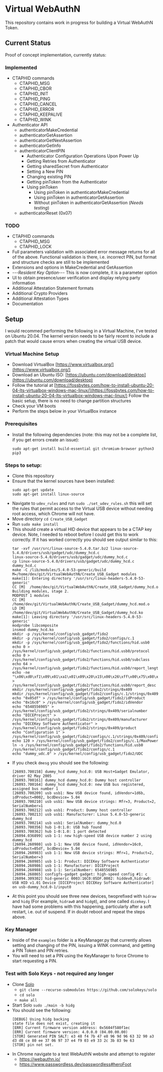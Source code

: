 # Virtual WebAuthN
This repository contains work in progress for building a Virtual WebAuthN Token.

## Current Status
Proof of concept implementation, currently status:
### Implemented
* CTAPHID commands
    * CTAPHID_MSG
    * CTAPHID_CBOR
    * CTAPHID_INIT
    * CTAPHID_PING
    * CTAPHID_CANCEL
    * CTAPHID_ERROR
    * CTAPHID_KEEPALIVE
    * CTAPHID_WINK
* Authenticator API
    * authenticatorMakeCredential
    * authenticatorGetAssertion 
    * authenticatorGetNextAssertion
    * authenticatorGetInfo
    * authenticatorClientPIN
        * Authenticator Configuration Operations Upon Power Up
        * Getting Retries from Authenticator
        * Getting sharedSecret from Authenticator
        * Setting a New PIN
        * Changing existing PIN
        * Getting pinToken from the Authenticator
        * Using pinToken
            * Using pinToken in authenticatorMakeCredential
            * Using pinToken in authenticatorGetAssertion
            * Without pinToken in authenticatorGetAssertion (*Needs testing*)
    * authenticatorReset (0x07) 

### TODO
* CTAPHID commands
    * CTAPHID_MSG
    * CTAPHID_LOCK
* Full parameters validation with associated error message returns for all of the above. Functional validation is there, i.e. incorrect PIN, but format and structure checks are still to be implemented
* Extensions and options in MakeCredential and GetAssertion
* ---_Resident Key Option_--- This is now complete, it is a parameter option
* UI to obtain presence/user verification and display relying party information
* Additional Attestation Statement formats
* Additional Crypto Providers
* Additional Attestation Types
* Documentation


## Setup
I would recommed performing the following in a Virtual Machine, I've tested on Ubuntu 20.04. The kernel version needs to be fairly recent to include a patch that would cause errors when creating the virtual USB device. 

### Virtual Machine Setup
* Download VirtualBox [https://www.virtualbox.org/](https://www.virtualbox.org/)
* Download an Ubuntu ISO: [https://ubuntu.com/download/desktop](https://ubuntu.com/download/desktop)
* Follow the tutorial at [https://fossbytes.com/how-to-install-ubuntu-20-04-lts-virtualbox-windows-mac-linux/](https://fossbytes.com/how-to-install-ubuntu-20-04-lts-virtualbox-windows-mac-linux/) Follow the basic setup, there is no need to change partition structures
* Check your VM boots
* Perform the steps below in your VirtualBox instance

### Prerequisites
* Install the following dependencies (note: this may not be a complete list, if you get errors create an issue):
    ```
    sudo apt-get install build-essential git chromium-browser python3 pip3
    ```

### Steps to setup:

* Clone this repository
* Ensure that the kernel sources have been installed:
    ``` 
    sudo apt-get update
    sudo apt-get install linux-source
    ```
* Navigate to `udev_rules` and run `sudo ./set_udev_rules.sh` this will set the rules that permit access to the Virtual USB device without needing root access, which Chrome will not have.
* Move directory `cd Create_USB_Gadget`
* Run `sudo make install`
* This should create a virtual HID device that appears to be a CTAP key device. Note, I needed to reboot before I could get this to work correctly. If it has worked correctly you should see output similar to this:
    ```
    tar -xvf /usr/src/linux-source-5.4.0.tar.bz2 linux-source-5.4.0/drivers/usb/gadget/udc/dummy_hcd.c
    linux-source-5.4.0/drivers/usb/gadget/udc/dummy_hcd.c
    cp linux-source-5.4.0/drivers/usb/gadget/udc/dummy_hcd.c dummy_hcd.c
    make -C /lib/modules/5.4.0-53-generic/build M=/home/dev/git/VirtualWebAuthN/Create_USB_Gadget modules
    make[1]: Entering directory '/usr/src/linux-headers-5.4.0-53-generic'
    CC [M]  /home/dev/git/VirtualWebAuthN/Create_USB_Gadget/dummy_hcd.o
    Building modules, stage 2.
    MODPOST 1 modules
    CC [M]  /home/dev/git/VirtualWebAuthN/Create_USB_Gadget/dummy_hcd.mod.o
    LD [M]  /home/dev/git/VirtualWebAuthN/Create_USB_Gadget/dummy_hcd.ko
    make[1]: Leaving directory '/usr/src/linux-headers-5.4.0-53-generic'
    modprobe libcomposite
    insmod dummy_hcd.ko
    mkdir -p /sys/kernel/config/usb_gadget/fido2
    mkdir -p /sys/kernel/config/usb_gadget/fido2/configs/c.1
    mkdir -p /sys/kernel/config/usb_gadget/fido2/functions/hid.usb0
    echo 0 > /sys/kernel/config/usb_gadget/fido2/functions/hid.usb0/protocol
    echo 0 > /sys/kernel/config/usb_gadget/fido2/functions/hid.usb0/subclass
    echo 64 > /sys/kernel/config/usb_gadget/fido2/functions/hid.usb0/report_length
    echo -ne "\x06\xd0\xf1\x09\x01\xa1\x01\x09\x20\x15\x00\x26\xff\x00\x75\x08\x95\x40\x81\x02\x09\x21\x15\x00\x26\xff\x00\x75\x08\x95\x40\x91\x02\xc0" > /sys/kernel/config/usb_gadget/fido2/functions/hid.usb0/report_desc
    mkdir /sys/kernel/config/usb_gadget/fido2/strings/0x409
    mkdir /sys/kernel/config/usb_gadget/fido2/configs/c.1/strings/0x409
    echo "0x05df" > /sys/kernel/config/usb_gadget/fido2/idProduct
    echo "0x16c0" > /sys/kernel/config/usb_gadget/fido2/idVendor
    echo "6548556985" > /sys/kernel/config/usb_gadget/fido2/strings/0x409/serialnumber
    echo "DICEProject" > /sys/kernel/config/usb_gadget/fido2/strings/0x409/manufacturer
    echo "DICEKey Software Authenticator" > /sys/kernel/config/usb_gadget/fido2/strings/0x409/product
    echo "Configuration 1" > /sys/kernel/config/usb_gadget/fido2/configs/c.1/strings/0x409/configuration
    echo 120 > /sys/kernel/config/usb_gadget/fido2/configs/c.1/MaxPower
    ln -s /sys/kernel/config/usb_gadget/fido2/functions/hid.usb0 /sys/kernel/config/usb_gadget/fido2/configs/c.1
    echo "dummy_udc.0" > /sys/kernel/config/usb_gadget/fido2/UDC
    ```
* If you check `dmesg` you should see the following:
    ```
    [26093.700158] dummy_hcd dummy_hcd.0: USB Host+Gadget Emulator, driver 02 May 2005
    [26093.700161] dummy_hcd dummy_hcd.0: Dummy host controller
    [26093.700164] dummy_hcd dummy_hcd.0: new USB bus registered, assigned bus number 1
    [26093.700209] usb usb1: New USB device found, idVendor=1d6b, idProduct=0002, bcdDevice= 5.04
    [26093.700210] usb usb1: New USB device strings: Mfr=3, Product=2, SerialNumber=1
    [26093.700212] usb usb1: Product: Dummy host controller
    [26093.700213] usb usb1: Manufacturer: Linux 5.4.0-53-generic dummy_hcd
    [26093.700214] usb usb1: SerialNumber: dummy_hcd.0
    [26093.700356] hub 1-0:1.0: USB hub found
    [26093.700362] hub 1-0:1.0: 1 port detected
    [26094.036899] usb 1-1: new high-speed USB device number 2 using dummy_hcd
    [26094.260980] usb 1-1: New USB device found, idVendor=16c0, idProduct=05df, bcdDevice= 5.04
    [26094.260983] usb 1-1: New USB device strings: Mfr=1, Product=2, SerialNumber=3
    [26094.260985] usb 1-1: Product: DICEKey Software Authenticator
    [26094.260986] usb 1-1: Manufacturer: DICEProject
    [26094.260988] usb 1-1: SerialNumber: 6548556985
    [26094.268865] configfs-gadget gadget: high-speed config #1: c
    [26094.309302] hid-generic 0003:16C0:05DF.0002: hiddev0,hidraw0: USB HID v1.01 Device [DICEProject DICEKey Software Authenticator] on usb-dummy_hcd.0-1/input0

    ```
* At this point you should see three new devices, twoprefixed with `hidraw` and `hidg` (For example, `hidraw0` and `hidg0`), and one called `dicekey`. I have had some problems with this happening, particularly after a soft restart, i.e. out of suspend. If in doubt reboot and repeat the steps above. 

### Key Manager
* Inside of the `examples` folder is a KeyManager.py that currently allows setting and changing of the PIN, issuing a WINK command, and getting a PIN Token and PIN retries.
* You will need to set a PIN using the KeyManager to force Chrome to start requesting a PIN.

### Test with Solo Keys - not required any longer
* Clone [Solo](https://github.com/solokeys/solo)
    * `git clone --recurse-submodules https://github.com/solokeys/solo`
    * `cd solo`
    * `make all`
* Start Solo `sudo ./main -b hidg`
* You should see the following:
    ```
    [DEBUG] Using hidg backing
    state file does not exist, creating it
    [ERR] Current firmware version address: 0x5604f580f1ec
    [ERR] Current firmware version: 4.0.0.0 (04.00.00.00)
    [STOR] Generated PIN SALT: e3 48 f4 7b 47 e8 96 9d 96 63 32 90 a3 d3 d8 ce 80 ee 37 06 97 37 e4 f9 03 e9 33 2c 3b 83 9e 63 
    [STOR] pin not set.
    ```
* In Chrome navigate to a test WebAuthN website and attempt to register
    * https://webauthn.io/
    * https://www.passwordless.dev/passwordless#heroFoot

